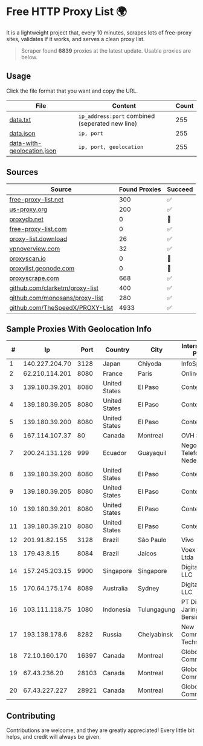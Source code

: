 
# Free HTTP Proxy List 🌍

It is a lightweight project that, every 10 minutes, scrapes lots of free-proxy sites, validates if it works, and serves a clean proxy list.


> Scraper found **6839** proxies at the latest update. Usable proxies are below.

## Usage

Click the file format that you want and copy the URL.


|File|Content|Count|
|----|-------|-----|
|[data.txt](https://raw.githubusercontent.com/themiralay/Proxy-List-World/master/data.txt)|`ip_address:port` combined (seperated new line)|255|
|[data.json](https://raw.githubusercontent.com/themiralay/Proxy-List-World/master/data.json)|`ip, port`|255|
|[data-with-geolocation.json](https://raw.githubusercontent.com/themiralay/Proxy-List-World/master/data-with-geolocation.json)|`ip, port, geolocation`|255|

## Sources

|Source|Found Proxies|Succeed|
|------|-------------|-------|
|[free-proxy-list.net](https://free-proxy-list.net)|300|✅|
|[us-proxy.org](https://www.us-proxy.org)|200|✅|
|[proxydb.net](http://proxydb.net)|0|🚫|
|[free-proxy-list.com](https://free-proxy-list.com/?page=&port=&type%5B%5D=http&type%5B%5D=https&up_time=0&search=Search)|0|✅|
|[proxy-list.download](https://www.proxy-list.download/HTTP)|26|✅|
|[vpnoverview.com](https://vpnoverview.com/privacy/anonymous-browsing/free-proxy-servers)|32|✅|
|[proxyscan.io](https://www.proxyscan.io)|0|🚫|
|[proxylist.geonode.com](https://proxylist.geonode.com/api/proxy-list?limit=300&page=1&sort_by=lastChecked&sort_type=desc&protocols=http,https)|0|🚫|
|[proxyscrape.com](https://api.proxyscrape.com/v2/?request=displayproxies&protocol=http&timeout=10000&country=all&ssl=all&anonymity=all)|668|✅|
|[github.com/clarketm/proxy-list](https://raw.githubusercontent.com/clarketm/proxy-list/master/proxy-list-raw.txt)|400|✅|
|[github.com/monosans/proxy-list](https://raw.githubusercontent.com/monosans/proxy-list/main/proxies/http.txt)|280|✅|
|[github.com/TheSpeedX/PROXY-List](https://raw.githubusercontent.com/TheSpeedX/PROXY-List/master/http.txt)|4933|✅|


## Sample Proxies With Geolocation Info

|#|Ip|Port|Country|City|Internet Service Provider|
|-|--|----|-------|----|-------------------------|
|1|140.227.204.70|3128|Japan|Chiyoda|InfoSphere|
|2|62.210.114.201|8080|France|Paris|Online SAS|
|3|139.180.39.201|8080|United States|El Paso|Conterra|
|4|139.180.39.205|8080|United States|El Paso|Conterra|
|5|139.180.39.200|8080|United States|El Paso|Conterra|
|6|167.114.107.37|80|Canada|Montreal|OVH SAS|
|7|200.24.131.126|999|Ecuador|Guayaquil|Negocios Y Telefonia Nedetel S.A|
|8|139.180.39.200|8080|United States|El Paso|Conterra|
|9|139.180.39.205|8080|United States|El Paso|Conterra|
|10|139.180.39.201|8080|United States|El Paso|Conterra|
|11|139.180.39.210|8080|United States|El Paso|Conterra|
|12|201.91.82.155|3128|Brazil|São Paulo|Vivo|
|13|179.43.8.15|8084|Brazil|Jaicos|Voex Telecom Ltda|
|14|157.245.203.15|9900|Singapore|Singapore|DigitalOcean, LLC|
|15|170.64.175.174|8089|Australia|Sydney|DigitalOcean, LLC|
|16|103.111.118.75|1080|Indonesia|Tulungagung|PT Dimensi Jaringan Bersinar|
|17|193.138.178.6|8282|Russia|Chelyabinsk|New Communication Technologies|
|18|72.10.160.170|16397|Canada|Montreal|GloboTech Communications|
|19|67.43.236.20|28103|Canada|Montreal|GloboTech Communications|
|20|67.43.227.227|28921|Canada|Montreal|GloboTech Communications|



## Contributing

Contributions are welcome, and they are greatly appreciated! Every
little bit helps, and credit will always be given.

